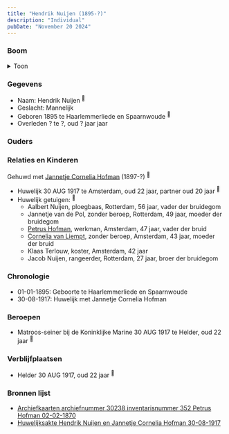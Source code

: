 ```yaml
---
title: "Hendrik Nuijen (1895-?)"
description: "Individual"
pubDate: "November 20 2024"
---
```


### Boom
<details><summary>Toon</summary>

![test](https://www.plantuml.com/plantuml/svg/ZT9DQm8n40RWUtx5e8UUX5qNQvN5JxJMWnJQdcLsCshSV4YIHHRnlpUhI-kfz1PcCfE7bqoSH-jB9PahX3wXHGKPviNUcbBpkP76WhUeNMYHzkmWE44kR2xfVYPryXKeKXbPToyvJvQChqx47hRc4fs32mE0cR6SxET1v8Kcvz9KeT2Z4IJiojWJlD-USepTHrehqjoA0ZQbE99k0JfuYwBkSnT-9jkBPDbRpiBwoqwGv5T8XnbcrJOptaiQZY1-6VHWXMWbAKLM2ghn6ZvEeQRFfkJqCEkAKiejQhxDhN4kCy4PbenXN1CRrngr9dyac1khIGg4bTafV1360EtbR94iaZzatGJMqqqDxCDKrU5nLF-rD9HqU2REXTw7HXB1zEiLua7SlqcMKHGD8cXBiJ_uYgGqvw2viYR3JgUvmHhoRu5DGlBXRtm3)
</details>

### Gegevens
- Naam: Hendrik Nuijen <sup><a href="../s00456/" style="text-decoration:none" title="Huwelijksakte Hendrik Nuijen en Jannetje Cornelia Hofman 30-08-1917">:link:</a></sup>
- Geslacht: Mannelijk
- Geboren 1895 te Haarlemmerliede en Spaarnwoude <sup><a href="../s00456/" style="text-decoration:none" title="Huwelijksakte Hendrik Nuijen en Jannetje Cornelia Hofman 30-08-1917">:link:</a></sup>
- Overleden ? te ?, oud ? jaar jaar 

### Ouders

### Relaties en Kinderen

Gehuwd met [Jannetje Cornelia Hofman](../i00261/) (1897-?) <sup><a href="../s00434/" style="text-decoration:none" title="Archiefkaarten archiefnummer 30238 inventarisnummer 352 Petrus Hofman 02-02-1870">:link:</a></sup>
- Huwelijk 30 AUG 1917 te Amsterdam, oud 22 jaar, partner oud 20 jaar <sup><a href="../s00434/" style="text-decoration:none" title="Archiefkaarten archiefnummer 30238 inventarisnummer 352 Petrus Hofman 02-02-1870">:link:</a></sup>
- Huwelijk getuigen:  <sup><a href="../s00434/" style="text-decoration:none" title="Archiefkaarten archiefnummer 30238 inventarisnummer 352 Petrus Hofman 02-02-1870">:link:</a></sup>
  - Aalbert Nuijen, ploegbaas, Rotterdam, 56 jaar, vader der bruidegom
  - Jannetje van de Pol, zonder beroep, Rotterdam, 49 jaar, moeder der bruidegom
  - [Petrus Hofman](../i00248/), werkman, Amsterdam, 47 jaar, vader der bruid
  - [Cornelia van Liempt](../i00259/), zonder beroep, Amsterdam, 43 jaar, moeder der bruid
  - Klaas Terlouw, koster, Amsterdam, 42 jaar
  - Jacob Nuijen, rangeerder, Rotterdam, 27 jaar, broer der bruidegom

### Chronologie
- 01-01-1895: Geboorte te Haarlemmerliede en Spaarnwoude
- 30-08-1917: Huwelijk met Jannetje Cornelia Hofman

### Beroepen
- Matroos-seiner bij de Koninklijke Marine 30 AUG 1917 te Helder, oud 22 jaar <sup><a href="../s00456/" style="text-decoration:none" title="Huwelijksakte Hendrik Nuijen en Jannetje Cornelia Hofman 30-08-1917">:link:</a></sup>

### Verblijfplaatsen
- Helder  30 AUG 1917, oud 22 jaar  <sup><a href="../s00456/" style="text-decoration:none" title="Huwelijksakte Hendrik Nuijen en Jannetje Cornelia Hofman 30-08-1917">:link:</a></sup>

### Bronnen lijst
- [Archiefkaarten archiefnummer 30238 inventarisnummer 352 Petrus Hofman 02-02-1870](../s00434/)
- [Huwelijksakte Hendrik Nuijen en Jannetje Cornelia Hofman 30-08-1917](../s00456/)